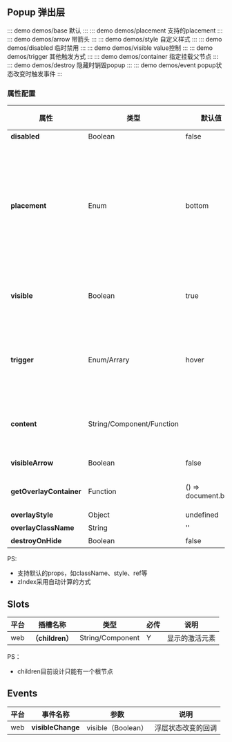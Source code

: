 ## Popup 弹出层

::: demo demos/base 默认
:::
::: demo demos/placement 支持的placement
:::
::: demo demos/arrow 带箭头
:::
::: demo demos/style 自定义样式
:::
::: demo demos/disabled 临时禁用
:::
::: demo demos/visible value控制
:::
::: demo demos/trigger 其他触发方式
:::
::: demo demos/container 指定挂载父节点
:::
::: demo demos/destroy 隐藏时销毁popup
:::
::: demo demos/event popup状态改变时触发事件
:::

### 属性配置

| 属性 | 类型| 默认值| 必传| 说明|
|-----|-----|-----|-----|-----|
|**disabled** |Boolean | false| N|是否禁用 |
|**placement** |Enum | bottom| N| 浮层出现位置，可选值为top、left、right、bottom、topLeft、topRight、bottomLeft、bottomRight、leftTop、leftBottom、rightTop、rightBottom|
|**visible** | Boolean| true| N| 用于控制弹框是否显示（结合事件 visibleChange，形成 v-model）|
|**trigger** |Enum/Arrary | hover| N| 触发方式，可选值hover、click、focus、contextMenu、manual（manual外其他值可以组合）|
|**content** |String/Component/Function | | Y| 弹层显示的内容（组件内部可以实现title等，由select组件考虑虚拟滚动）|
|**visibleArrow** | Boolean| false| N|浮层是否显示箭头 |
|**getOverlayContainer** |Function |() => document.body| N|浮层渲染父节点，默认渲染到 body 上 |
|**overlayStyle** |Object | undefined|N |浮层样式 |
|**overlayClassName** |String |'' |N |浮层类名 |
|**destroyOnHide**|Boolean |false |N |隐藏时销毁浮层 |

PS:
- 支持默认的props，如className、style、ref等
- zIndex采用自动计算的方式

## Slots

| 平台| 插槽名称| 类型| 必传 | 说明 |
|-----|-----|-----|-----|-----|
| web|**（children）** | String/Component|Y|显示的激活元素 |

PS：
- children目前设计只能有一个根节点

## Events

| 平台| 事件名称| 参数| 说明 |
|-----|-----|-----|-----|
| web|**visibleChange** | visible（Boolean）|浮层状态改变的回调 | 
